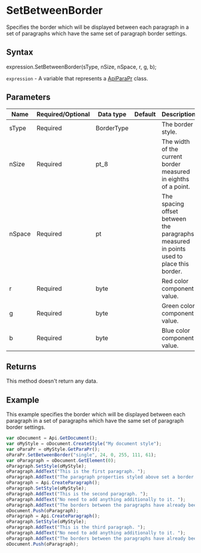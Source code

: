 # SetBetweenBorder

Specifies the border which will be displayed between each paragraph in a set of paragraphs which have the same set of paragraph border settings.

## Syntax

expression.SetBetweenBorder(sType, nSize, nSpace, r, g, b);

`expression` - A variable that represents a [ApiParaPr](../ApiParaPr.md) class.

## Parameters

| **Name** | **Required/Optional** | **Data type** | **Default** | **Description** |
| ------------- | ------------- | ------------- | ------------- | ------------- |
| sType | Required | BorderType |  | The border style. |
| nSize | Required | pt_8 |  | The width of the current border measured in eighths of a point. |
| nSpace | Required | pt |  | The spacing offset between the paragraphs measured in points used to place this border. |
| r | Required | byte |  | Red color component value. |
| g | Required | byte |  | Green color component value. |
| b | Required | byte |  | Blue color component value. |

## Returns

This method doesn't return any data.

## Example

This example specifies the border which will be displayed between each paragraph in a set of paragraphs which have the same set of paragraph border settings.

```javascript
var oDocument = Api.GetDocument();
var oMyStyle = oDocument.CreateStyle("My document style");
var oParaPr = oMyStyle.GetParaPr();
oParaPr.SetBetweenBorder("single", 24, 0, 255, 111, 61);
var oParagraph = oDocument.GetElement(0);
oParagraph.SetStyle(oMyStyle);
oParagraph.AddText("This is the first paragraph. ");
oParagraph.AddText("The paragraph properties styled above set a border between paragraphs.");
oParagraph = Api.CreateParagraph();
oParagraph.SetStyle(oMyStyle);
oParagraph.AddText("This is the second paragraph. ");
oParagraph.AddText("No need to add anything additionally to it. ");
oParagraph.AddText("The borders between the paragraphs have already been set.");
oDocument.Push(oParagraph);
oParagraph = Api.CreateParagraph();
oParagraph.SetStyle(oMyStyle);
oParagraph.AddText("This is the third paragraph. ");
oParagraph.AddText("No need to add anything additionally to it. ");
oParagraph.AddText("The borders between the paragraphs have already been set.");
oDocument.Push(oParagraph);
```
